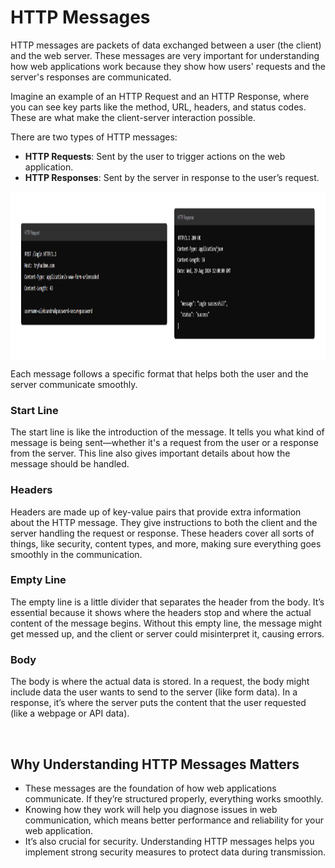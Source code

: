 # HTTP Messages

<span style="color: inherit;">HTTP</span> messages are packets of data exchanged between a user (the client) and the web server. These messages are very important for understanding how web applications work because they show how users' requests and the server's responses are communicated.

Imagine an example of an <span style="color: inherit;">HTTP</span> Request and an <span style="color: inherit;">HTTP</span> Response, where you can see key parts like the method, URL, headers, and status codes. These are what make the client-server interaction possible.

There are two types of <span style="color: inherit;">HTTP</span> messages:

- **<span style="color: inherit;">HTTP</span> Requests**: Sent by the user to trigger actions on the web application.
- **<span style="color: inherit;">HTTP</span> Responses**: Sent by the server in response to the user’s request.

<img src="../../_resources/645b19f5d5848d004ab9c9e2-1728786920770.png" alt="645b19f5d5848d004ab9c9e2-1728786920770.png" class="jop-noMdConv" width="1166" height="269" style="display: block; margin: 0 auto;">

Each message follows a specific format that helps both the user and the server communicate smoothly.

### Start Line

The start line is like the introduction of the message. It tells you what kind of message is being sent—whether it's a request from the user or a response from the server. This line also gives important details about how the message should be handled.

### Headers

Headers are made up of key-value pairs that provide extra information about the <span style="color: inherit;">HTTP</span> message. They give instructions to both the client and the server handling the request or response. These headers cover all sorts of things, like security, content types, and more, making sure everything goes smoothly in the communication.

### Empty Line

The empty line is a little divider that separates the header from the body. It’s essential because it shows where the headers stop and where the actual content of the message begins. Without this empty line, the message might get messed up, and the client or server could misinterpret it, causing errors.

### Body

The body is where the actual data is stored. In a request, the body might include data the user wants to send to the server (like form data). In a response, it’s where the server puts the content that the user requested (like a webpage or <span style="color: inherit;">API</span> data).

&nbsp;

## Why Understanding <span style="color: inherit;">HTTP</span> Messages Matters

- These messages are the foundation of how web applications communicate. If they’re structured properly, everything works smoothly.
- Knowing how they work will help you diagnose issues in web communication, which means better performance and reliability for your web application.
- It’s also crucial for security. Understanding <span style="color: inherit;">HTTP</span> messages helps you implement strong security measures to protect data during transmission.